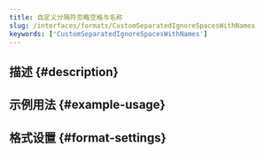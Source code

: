```yaml
---
title: 自定义分隔符忽略空格与名称
slug: /interfaces/formats/CustomSeparatedIgnoreSpacesWithNames
keywords: ['CustomSeparatedIgnoreSpacesWithNames']
---
```


## 描述 {#description}

## 示例用法 {#example-usage}

## 格式设置 {#format-settings}
